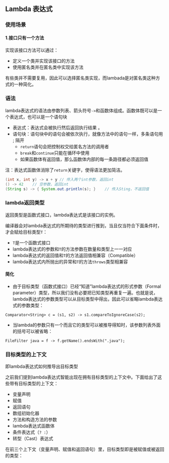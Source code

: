 ## Lambda 表达式

### 使用场景

#### 1.接口只有一个方法

实现该接口方法可以通过：

* 定义一个类并实现该接口的方法
* 使用匿名类并在匿名类中实现该方法



有些类并不需要复用，因此可以选择匿名类实现，而lambada是对匿名类这种方式的一种简化。



### 语法

lambda表达式的语法由参数列表、箭头符号`->`和函数体组成。函数体既可以是一个表达式，也可以是一个语句块 

* 表达式：表达式会被执行然后返回执行结果 。
* 语句块：语句块中的语句会被依次执行，就像方法中的语句一样，多条语句用 ; 隔开
  * `return`语句会把控制权交给匿名方法的调用者
  * `break`和`continue`只能在循环中使用
  * 如果函数体有返回值，那么函数体内部的每一条路径都必须返回值

注：表达式函数体消除了`return`关键字，使得语法更加简洁。 

```java
(int x, int y) -> x + y // 传入两个int参数，返回int
() -> 42	// 空参数，返回int
(String s) -> { System.out.println(s); }	// 传入Sting，不返回值
```



### lambda返回类型

返回类型是函数式接口，lambda表达式是该接口的实例。

编译器会对lambda表达式的所期待的类型进行推到，当且仅当符合下面条件时，才会赋给目标类型`T`： 

- `T`是一个函数式接口
- lambda表达式的参数和`T`的方法参数在数量和类型上一一对应
- lambda表达式的返回值和`T`的方法返回值相兼容（Compatible）
- lambda表达式内所抛出的异常和`T`的方法`throws`类型相兼容



#### 简化

* 由于目标类型（函数式接口）已经“知道”lambda表达式的形式参数（Formal parameter）类型，所以我们没有必要把已知类型再重复一遍。也就是说，lambda表达式的参数类型可以从目标类型中得出，因此可以省略lambda表达式的参数类型：

`Comparator<String> c = (s1, s2) -> s1.compareToIgnoreCase(s2); `

* 当lambda的参数只有一个而且它的类型可以被推导得知时，该参数列表外面的括号可以被省略： 

`FileFilter java = f -> f.getName().endsWith(".java"); `

### 目标类型的上下文

即lambda表达式如何推导出目标类型

之前我们提到lambda表达式智能出现在拥有目标类型的上下文中。下面给出了这些带有目标类型的上下文：

- 变量声明
- 赋值
- 返回语句
- 数组初始化器
- 方法和构造方法的参数
- lambda表达式函数体
- 条件表达式（`? :`）
- 转型（Cast）表达式



在前三个上下文（变量声明、赋值和返回语句）里，目标类型即是被赋值或被返回的类型： 



